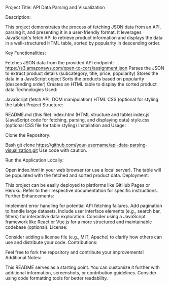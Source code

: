 Project Title: API Data Parsing and Visualization

Description:

This project demonstrates the process of fetching JSON data from an API, parsing it, and presenting it in a user-friendly format. It leverages JavaScript's fetch API to retrieve product information and displays the data in a well-structured HTML table, sorted by popularity in descending order.

Key Functionalities:

Fetches JSON data from the provided API endpoint: https://s3.amazonaws.com/open-to-cors/assignment.json
Parses the JSON to extract product details (subcategory, title, price, popularity)
Stores the data in a JavaScript object
Sorts the products based on popularity (descending order)
Creates an HTML table to display the sorted product data
Technologies Used:

JavaScript (fetch API, DOM manipulation)
HTML
CSS (optional for styling the table)
Project Structure:

README.md (this file)
index.html (HTML structure and table)
index.js (JavaScript code for fetching, parsing, and displaying data)
style.css (optional CSS file for table styling)
Installation and Usage:

Clone the Repository:

Bash
git clone https://github.com/your-username/api-data-parsing-visualization.git
Use code with caution.

 Run the Application Locally:

Open index.html in your web browser (or use a local server).
The table will be populated with the fetched and sorted product data.
Deployment:

This project can be easily deployed to platforms like GitHub Pages or Heroku. Refer to their respective documentation for specific instructions.
Further Enhancements:

Implement error handling for potential API fetching failures.
Add pagination to handle large datasets.
Include user interface elements (e.g., search bar, filters) for interactive data exploration.
Consider using a JavaScript framework like React or Vue.js for a more structured and maintainable codebase (optional).
License:

Consider adding a license file (e.g., MIT, Apache) to clarify how others can use and distribute your code.
Contributions:

Feel free to fork the repository and contribute your improvements!
Additional Notes:

This README serves as a starting point. You can customize it further with additional information, screenshots, or contribution guidelines.
Consider using code formatting tools for better readability.
